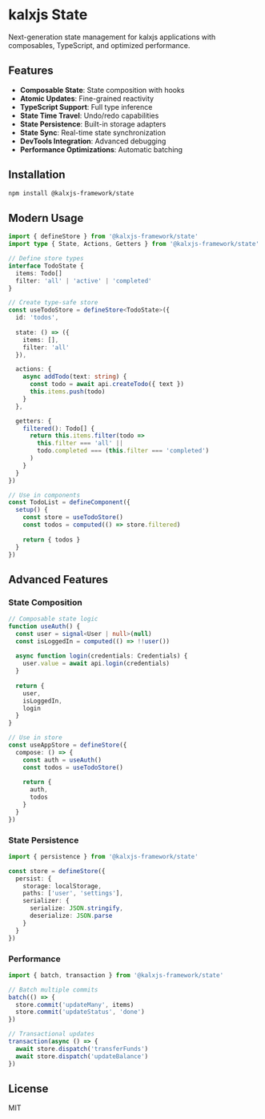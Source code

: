 # kalxjs State

Next-generation state management for kalxjs applications with composables, TypeScript, and optimized performance.

## Features

- **Composable State**: State composition with hooks
- **Atomic Updates**: Fine-grained reactivity
- **TypeScript Support**: Full type inference
- **State Time Travel**: Undo/redo capabilities
- **State Persistence**: Built-in storage adapters
- **State Sync**: Real-time state synchronization
- **DevTools Integration**: Advanced debugging
- **Performance Optimizations**: Automatic batching

## Installation

```bash
npm install @kalxjs-framework/state
```

## Modern Usage

```typescript
import { defineStore } from '@kalxjs-framework/state'
import type { State, Actions, Getters } from '@kalxjs-framework/state'

// Define store types
interface TodoState {
  items: Todo[]
  filter: 'all' | 'active' | 'completed'
}

// Create type-safe store
const useTodoStore = defineStore<TodoState>({
  id: 'todos',
  
  state: () => ({
    items: [],
    filter: 'all'
  }),

  actions: {
    async addTodo(text: string) {
      const todo = await api.createTodo({ text })
      this.items.push(todo)
    }
  },

  getters: {
    filtered(): Todo[] {
      return this.items.filter(todo => 
        this.filter === 'all' || 
        todo.completed === (this.filter === 'completed')
      )
    }
  }
})

// Use in components
const TodoList = defineComponent({
  setup() {
    const store = useTodoStore()
    const todos = computed(() => store.filtered)
    
    return { todos }
  }
})
```

## Advanced Features

### State Composition

```typescript
// Composable state logic
function useAuth() {
  const user = signal<User | null>(null)
  const isLoggedIn = computed(() => !!user())
  
  async function login(credentials: Credentials) {
    user.value = await api.login(credentials)
  }
  
  return {
    user,
    isLoggedIn,
    login
  }
}

// Use in store
const useAppStore = defineStore({
  compose: () => {
    const auth = useAuth()
    const todos = useTodoStore()
    
    return {
      auth,
      todos
    }
  }
})
```

### State Persistence

```typescript
import { persistence } from '@kalxjs-framework/state'

const store = defineStore({
  persist: {
    storage: localStorage,
    paths: ['user', 'settings'],
    serializer: {
      serialize: JSON.stringify,
      deserialize: JSON.parse
    }
  }
})
```

### Performance

```typescript
import { batch, transaction } from '@kalxjs-framework/state'

// Batch multiple commits
batch(() => {
  store.commit('updateMany', items)
  store.commit('updateStatus', 'done')
})

// Transactional updates
transaction(async () => {
  await store.dispatch('transferFunds')
  await store.dispatch('updateBalance')
})
```

## License

MIT